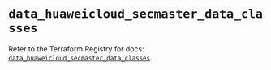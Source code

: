 # `data_huaweicloud_secmaster_data_classes`

Refer to the Terraform Registry for docs: [`data_huaweicloud_secmaster_data_classes`](https://registry.terraform.io/providers/huaweicloud/huaweicloud/1.71.1/docs/data-sources/secmaster_data_classes).
